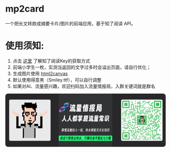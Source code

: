 # mp2card
一个把长文转款成摘要卡片/图片的前端应用，基于知了阅读 API。
# 使用须知:
1. 点击 [这里](https://open.chatsum.ai/#/guide/apply) 了解知了阅读Key的获取方式
2. 前端小学生一枚，实测当返回的文字过多时会溢出页面，请自行优化；
3. 生成图片使用 [html2canvas](https://github.com/niklasvh/html2canvas) 
4. 默认使用得意黑（Smiley.ttf），可以自行调整
5. 如果对AI、流量感兴趣，欢迎扫码加入流量情报局，入群关键词就是群名

![群图片](group.png)
